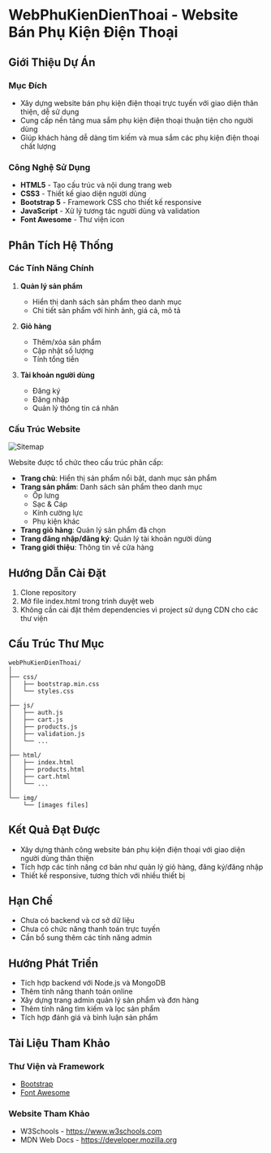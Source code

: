 # WebPhuKienDienThoai - Website Bán Phụ Kiện Điện Thoại

## Giới Thiệu Dự Án

### Mục Đích
- Xây dựng website bán phụ kiện điện thoại trực tuyến với giao diện thân thiện, dễ sử dụng
- Cung cấp nền tảng mua sắm phụ kiện điện thoại thuận tiện cho người dùng
- Giúp khách hàng dễ dàng tìm kiếm và mua sắm các phụ kiện điện thoại chất lượng

### Công Nghệ Sử Dụng
- **HTML5** - Tạo cấu trúc và nội dung trang web
- **CSS3** - Thiết kế giao diện người dùng
- **Bootstrap 5** - Framework CSS cho thiết kế responsive
- **JavaScript** - Xử lý tương tác người dùng và validation
- **Font Awesome** - Thư viện icon

## Phân Tích Hệ Thống

### Các Tính Năng Chính
1. **Quản lý sản phẩm**
   - Hiển thị danh sách sản phẩm theo danh mục
   - Chi tiết sản phẩm với hình ảnh, giá cả, mô tả
   
2. **Giỏ hàng**
   - Thêm/xóa sản phẩm
   - Cập nhật số lượng
   - Tính tổng tiền

3. **Tài khoản người dùng**
   - Đăng ký
   - Đăng nhập
   - Quản lý thông tin cá nhân

### Cấu Trúc Website
![Sitemap](img/sitemap.png)

Website được tổ chức theo cấu trúc phân cấp:
- **Trang chủ**: Hiển thị sản phẩm nổi bật, danh mục sản phẩm
- **Trang sản phẩm**: Danh sách sản phẩm theo danh mục
  - Ốp lưng
  - Sạc & Cáp
  - Kính cường lực
  - Phụ kiện khác
- **Trang giỏ hàng**: Quản lý sản phẩm đã chọn
- **Trang đăng nhập/đăng ký**: Quản lý tài khoản người dùng
- **Trang giới thiệu**: Thông tin về cửa hàng

## Hướng Dẫn Cài Đặt

1. Clone repository
2. Mở file index.html trong trình duyệt web
3. Không cần cài đặt thêm dependencies vì project sử dụng CDN cho các thư viện

## Cấu Trúc Thư Mục

```
webPhuKienDienThoai/
│
├── css/
│   ├── bootstrap.min.css
│   └── styles.css
│
├── js/
│   ├── auth.js
│   ├── cart.js
│   ├── products.js
│   ├── validation.js
│   └── ...
│
├── html/
│   ├── index.html
│   ├── products.html
│   ├── cart.html
│   └── ...
│
└── img/
    └── [images files]
```

## Kết Quả Đạt Được
- Xây dựng thành công website bán phụ kiện điện thoại với giao diện người dùng thân thiện
- Tích hợp các tính năng cơ bản như quản lý giỏ hàng, đăng ký/đăng nhập
- Thiết kế responsive, tương thích với nhiều thiết bị

## Hạn Chế
- Chưa có backend và cơ sở dữ liệu
- Chưa có chức năng thanh toán trực tuyến
- Cần bổ sung thêm các tính năng admin

## Hướng Phát Triển
- Tích hợp backend với Node.js và MongoDB
- Thêm tính năng thanh toán online
- Xây dựng trang admin quản lý sản phẩm và đơn hàng
- Thêm tính năng tìm kiếm và lọc sản phẩm
- Tích hợp đánh giá và bình luận sản phẩm

## Tài Liệu Tham Khảo

### Thư Viện và Framework
- [Bootstrap](https://getbootstrap.com/)
- [Font Awesome](https://fontawesome.com/)

### Website Tham Khảo
- W3Schools - https://www.w3schools.com
- MDN Web Docs - https://developer.mozilla.org
